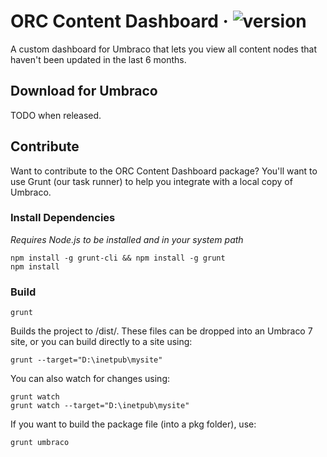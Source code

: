 # ORC Content Dashboard &middot; ![version](https://img.shields.io/badge/version-1.0.0-green.svg)

A custom dashboard for Umbraco that lets you view all content nodes that haven't been updated in the last 6 months.

## Download for Umbraco

TODO when released.

## Contribute

Want to contribute to the ORC Content Dashboard package? You'll want to use Grunt (our task runner) to help you integrate with a local copy of Umbraco.

### Install Dependencies
*Requires Node.js to be installed and in your system path*

    npm install -g grunt-cli && npm install -g grunt
    npm install

### Build

    grunt

Builds the project to /dist/. These files can be dropped into an Umbraco 7 site, or you can build directly to a site using:

    grunt --target="D:\inetpub\mysite"

You can also watch for changes using:

    grunt watch
    grunt watch --target="D:\inetpub\mysite"

If you want to build the package file (into a pkg folder), use:

    grunt umbraco
